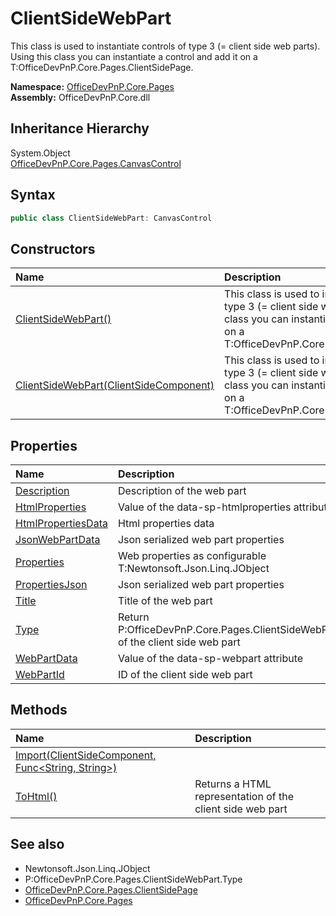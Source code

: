 # ClientSideWebPart
 This class is used to instantiate controls of type 3 (= client side web parts). Using this class you can instantiate a control and add it on a T:OfficeDevPnP.Core.Pages.ClientSidePage.   

**Namespace:** [OfficeDevPnP.Core.Pages](OfficeDevPnP.Core.Pages.md)  
**Assembly:** OfficeDevPnP.Core.dll  
## Inheritance Hierarchy
System.Object  
  [OfficeDevPnP.Core.Pages.CanvasControl](OfficeDevPnP.Core.Pages.CanvasControl.md) 
## Syntax
```C#
public class ClientSideWebPart: CanvasControl
```
## Constructors
|**Name**|**Description**|
|:-----|:-----|
| [ClientSideWebPart()](OfficeDevPnP.Core.Pages.ClientSideWebPart.ctor1.md) |  This class is used to instantiate controls of type 3 (= client side web parts). Using this class you can instantiate a control and add it on a T:OfficeDevPnP.Core.Pages.ClientSidePage. 
| [ClientSideWebPart(ClientSideComponent)](OfficeDevPnP.Core.Pages.ClientSideWebPart.ctor2.md) |  This class is used to instantiate controls of type 3 (= client side web parts). Using this class you can instantiate a control and add it on a T:OfficeDevPnP.Core.Pages.ClientSidePage. 
## Properties
|**Name**|**Description**|
|:-----|:-----|
| [Description](OfficeDevPnP.Core.Pages.ClientSideWebPart.Description.md) | Description of the web part
| [HtmlProperties](OfficeDevPnP.Core.Pages.ClientSideWebPart.HtmlProperties.md) | Value of the data-sp-htmlproperties attribute
| [HtmlPropertiesData](OfficeDevPnP.Core.Pages.ClientSideWebPart.HtmlPropertiesData.md) | Html properties data
| [JsonWebPartData](OfficeDevPnP.Core.Pages.ClientSideWebPart.JsonWebPartData.md) | Json serialized web part properties
| [Properties](OfficeDevPnP.Core.Pages.ClientSideWebPart.Properties.md) |  Web properties as configurable T:Newtonsoft.Json.Linq.JObject
| [PropertiesJson](OfficeDevPnP.Core.Pages.ClientSideWebPart.PropertiesJson.md) | Json serialized web part properties
| [Title](OfficeDevPnP.Core.Pages.ClientSideWebPart.Title.md) | Title of the web part
| [Type](OfficeDevPnP.Core.Pages.ClientSideWebPart.Type.md) |  Return P:OfficeDevPnP.Core.Pages.ClientSideWebPart.Type of the client side web part 
| [WebPartData](OfficeDevPnP.Core.Pages.ClientSideWebPart.WebPartData.md) | Value of the data-sp-webpart attribute
| [WebPartId](OfficeDevPnP.Core.Pages.ClientSideWebPart.WebPartId.md) | ID of the client side web part
## Methods
|**Name**|**Description**|
|:-----|:-----|
| [Import(ClientSideComponent, Func<String, String>)](OfficeDevPnP.Core.Pages.ClientSideWebPart.587fffcf.md) | 
| [ToHtml()](OfficeDevPnP.Core.Pages.ClientSideWebPart.7c2b006f.md) | Returns a HTML representation of the client side web part
## See also
- Newtonsoft.Json.Linq.JObject
- P:OfficeDevPnP.Core.Pages.ClientSideWebPart.Type
- [OfficeDevPnP.Core.Pages.ClientSidePage](OfficeDevPnP.Core.Pages.ClientSidePage.md)
- [OfficeDevPnP.Core.Pages](OfficeDevPnP.Core.Pages.md)
